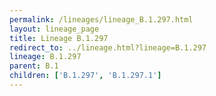 ```yaml
---
permalink: /lineages/lineage_B.1.297.html
layout: lineage_page
title: Lineage B.1.297
redirect_to: ../lineage.html?lineage=B.1.297
lineage: B.1.297
parent: B.1
children: ['B.1.297', 'B.1.297.1']
---
```

